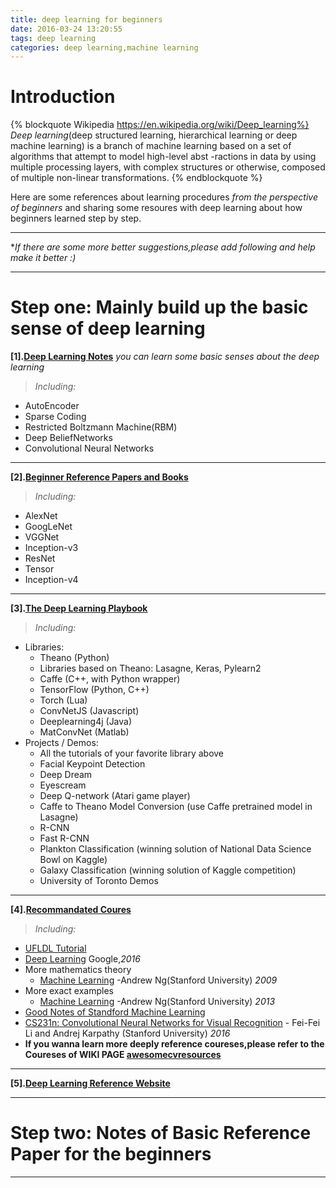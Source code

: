 ```yaml
---
title: deep learning for beginners
date: 2016-03-24 13:20:55
tags: deep learning
categories: deep learning,machine learning
---
```

# Introduction
{% blockquote Wikipedia https://en.wikipedia.org/wiki/Deep_learning%}
*Deep learning*(deep structured learning, hierarchical learning or deep machine learning) is a 
branch of machine learning based on a set of algorithms that attempt to model high-level abst
-ractions in data by using multiple processing layers, with complex structures or otherwise, 
composed of multiple non-linear transformations.
{% endblockquote %}

Here are some references about learning procedures *from the perspective of beginners* and sharing
some resoures with deep learning about how beginners learned step by step. 

---

**If there are some more better suggestions,please add following and help make it better :)*

---


# Step one: Mainly build up the basic sense of deep learning 
**[1].[Deep Learning Notes](http://deeplearning.net/tutorial/)** 
  *you can learn some basic senses about the deep learning*

>*Including:*
 + AutoEncoder
 + Sparse Coding
 + Restricted Boltzmann Machine(RBM)
 + Deep BeliefNetworks
 + Convolutional Neural Networks

---

**[2].[Beginner Reference Papers and Books](http://handong1587.github.io/deep_learning/2015/10/09/dl-resources.html)** 

>*Including:*
 + AlexNet
 + GoogLeNet
 + VGGNet
 + Inception-v3
 + ResNet
 + Tensor
 + Inception-v4

---

**[3].[The Deep Learning Playbook](https://medium.com/@jiefeng/deep-learning-playbook-c5ebe34f8a1a#.de7sdog46)** 
>*Including:*
+ Libraries:
    + Theano (Python)
    + Libraries based on Theano: Lasagne, Keras, Pylearn2
    + Caffe (C++, with Python wrapper)
    + TensorFlow (Python, C++)
    + Torch (Lua)
    + ConvNetJS (Javascript)
    + Deeplearning4j (Java)
    + MatConvNet (Matlab)
+ Projects / Demos:
    + All the tutorials of your favorite library above
    + Facial Keypoint Detection
    + Deep Dream
    + Eyescream
    + Deep Q-network (Atari game player)
    + Caffe to Theano Model Conversion (use Caffe pretrained model in Lasagne)
    + R-CNN
    + Fast R-CNN
    + Plankton Classification (winning solution of National Data Science Bowl on Kaggle)
    + Galaxy Classification (winning solution of Kaggle competition)
    + University of Toronto Demos

---

**[4].[Recommandated Coures]()** 
 >*Including:*
+ [UFLDL Tutorial](http://ufldl.stanford.edu/wiki/index.php/UFLDL%E6%95%99%E7%A8%8B)
+ [Deep Learning](https://www.udacity.com/course/deep-learning--ud730) Google,*2016*
+ More mathematics theory  
    + [Machine Learning](http://open.163.com/special/opencourse/machinelearning.html) -Andrew Ng(Stanford University) *2009*
+ More exact examples 
    + [Machine Learning](https://www.coursera.org/learn/machine-learning) -Andrew Ng(Stanford University) *2013*
+ [Good Notes of Standford Machine Learning](http://www.holehouse.org/mlclass/index.html#rd?sukey=a76cdd086edb4fceeba6855d8cdc98e809b8e2de04f94287cd100e38c8613eeea53e85523426c14a2317157c43f93878)
+ [CS231n: Convolutional Neural Networks for Visual Recognition](http://cs231n.stanford.edu/) - Fei-Fei Li and Andrej Karpathy (Stanford University) *2016*
+ **If you wanna learn more deeply reference coureses,please refer to the Coureses of WIKI PAGE [awesomecvresources](http://techgit.meitu.com/TechArchive/MTKG/wikis/awesomecvresources)**

---

 **[5].[Deep Learning Reference Website](http://deeplearning.net/)** 

---
# Step two: Notes of Basic Reference Paper for the beginners
---